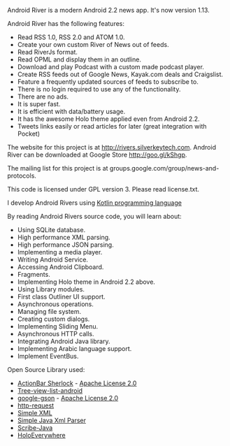 Android River is a modern Android 2.2 news app. It's now version 1.13.

Android River has the following features:
- Read RSS 1.0, RSS 2.0 and ATOM 1.0.
- Create your own custom River of News out of feeds.
- Read RiverJs format.
- Read OPML and display them in an outline.
- Download and play Podcast with a custom made podcast player.
- Create RSS feeds out of Google News, Kayak.com deals and Craigslist.
- Feature a frequently updated sources of feeds to subscribe to.
- There is no login required to use any of the functionality.
- There are no ads.
- It is super fast.
- It is efficient with data/battery usage.
- It has the awesome Holo theme applied even from Android 2.2.
- Tweets links easily or read articles for later (great integration with Pocket)

The website for this project is at http://rivers.silverkeytech.com. Android River can be downloaded at Google Store http://goo.gl/kShgp.

The mailing list for this project is at groups.google.com/group/news-and-protocols.

This code is licensed under GPL version 3. Please read license.txt.

I develop Android Rivers using <a href="http://kotlin.jetbrains.org/">Kotlin programming language</a>

By reading Android Rivers source code, you will learn about:

* Using SQLite database.
* High performance XML parsing.
* High performance JSON parsing.
* Implementing a media player.
* Writing Android Service.
* Accessing Android Clipboard.
* Fragments.
* Implementing Holo theme in Android 2.2 above.
* Using Library modules.
* First class Outliner UI support.
* Asynchronous operations.
* Managing file system.
* Creating custom dialogs.
* Implementing Sliding Menu.
* Asynchronous HTTP calls.
* Integrating Android Java library.
* Implementing Arabic language support.
* Implement EventBus.

Open Source Library used:
* [ActionBar Sherlock](http://actionbarsherlock.com/) - [Apache License 2.0](http://www.apache.org/licenses/LICENSE-2.0)
* [Tree-view-list-android](http://code.google.com/p/tree-view-list-android/)
* [google-gson](http://code.google.com/p/google-gson/) - [Apache License 2.0](http://www.apache.org/licenses/LICENSE-2.0)
* [http-request](https://github.com/kevinsawicki/http-request)
* [Simple XML](http://simple.sourceforge.net/)
* [Simple Java Xml Parser](https://github.com/thebuzzmedia/simple-java-xml-parser)
* [Scribe-Java](https://github.com/fernandezpablo85/scribe-java)
* [HoloEverywhere](https://github.com/ChristopheVersieux/HoloEverywhere)